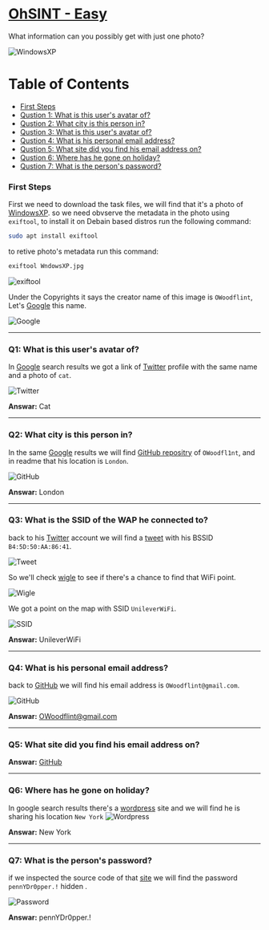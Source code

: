 # [OhSINT - Easy][1]
What information can you possibly get with just one photo?

![WindowsXP](/TryHackMe/Challenges/OhSINT/assets/WindowsXP.jpg)

Table of Contents
=================
* [First Steps](#first-steps)
* [Qustion 1: What is this user's avatar of?](#q1-what-is-this-users-avatar-of)
* [Qustion 2: What city is this person in?](#q2-what-city-is-this-person-in)
* [Qustion 3: What is this user's avatar of?](#q3-what-is-the-ssid-of-the-wap-he-connected-to)
* [Qustion 4: What is his personal email address?](#q4-what-is-his-personal-email-address)
* [Qustion 5: What site did you find his email address on?](#q5-what-site-did-you-find-his-email-address-on)
* [Qustion 6: Where has he gone on holiday?](#q6-where-has-he-gone-on-holiday)
* [Qustion 7: What is the person's password?](#q7-what-is-the-persons-password)

### First Steps
First we need to download the task files, we will find that it's a photo of [WindowsXP](/TryHackMe/Challenges/OhSINT/assets/WindowsXP.jpg). so we need obvserve the metadata in the photo using `exiftool`, to install it on Debain based distros run the following command:

```bash
sudo apt install exiftool
```

to retive photo's metadata run this command:

```bash
exiftool WndowsXP.jpg
```

![exiftool](/TryHackMe/Challenges/OhSINT/assets/Exiftool.png)

Under the Copyrights it says the creator name of this image is `OWoodflint`, Let's [Google][2] this name.

![Google](/TryHackMe/Challenges/OhSINT/assets/GoogleSearch.png)

<hr>

### Q1: What is this user's avatar of?
In [Google][2] search results we got a link of [Twitter][3] profile with the same name and a photo of `cat`.

![Twitter](/TryHackMe/Challenges/OhSINT/assets/Twitter.png) <br>

**Answar:** Cat

<hr>

### Q2: What city is this person in?
In the same [Google][2] results we will find [GitHub repositry][4] of `OWoodfl1nt`, and in readme that his location is `London`.

![GitHub](/TryHackMe/Challenges/OhSINT/assets/GithubRepo.png) <br>

**Answar:** London

<hr>

### Q3: What is the SSID of the WAP he connected to?
back to his [Twitter][3] account we will find a [tweet][5] with his BSSID `B4:5D:50:AA:86:41`.

![Tweet](/TryHackMe/Challenges/OhSINT/assets/Tweet.png) <br>

So we'll check [wigle][6] to see if there's a chance to find that WiFi point.

![Wigle](/TryHackMe/Challenges/OhSINT/assets/Wigle.png) <br>

We got a point on the map with SSID `UnileverWiFi`.

![SSID](/TryHackMe/Challenges/OhSINT/assets/SSID.png) <br>

**Answar:** UnileverWiFi

<hr>

### Q4: What is his personal email address?
back to [GitHub][4] we will find his email address is `OWoodflint@gmail.com`.

![GitHub](/TryHackMe/Challenges/OhSINT/assets/GithubRepo.png) <br>

**Answar:** OWoodflint@gmail.com

<hr>

### Q5: What site did you find his email address on?
**Answar:** [GitHub][4]

<hr>

### Q6: Where has he gone on holiday?
In google search results there's a [wordpress][7] site and we will find he is sharing his location `New York`
![Wordpress](/TryHackMe/Challenges/OhSINT/assets/Wordpress.png) <br>

**Answar:** New York

<hr>

### Q7: What is the person's password?
if we inspected the source code of that [site][7] we will find the password `pennYDr0pper.!` hidden .

![Password](/TryHackMe/Challenges/OhSINT/assets/Password.png) <br>

**Answar:** pennYDr0pper.!

[1]: https://tryhackme.com/room/ohsint
[2]: https://www.google.com/search?q=OWoodflint
[3]: https://twitter.com/OWoodflint
[4]: https://github.com/OWoodfl1nt/people_finder
[5]: https://twitter.com/OWoodflint/status/1102220421091463168
[6]: https://wigle.net/
[7]: https://oliverwoodflint.wordpress.com/author/owoodflint/